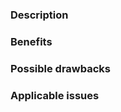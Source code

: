<!--
  Filling out this template is required when contributing.
  Any pull request that does not include enough information to be reviewed in a timely manner may be closed at the maintainers' discretion.
 -->

### Description
<!-- We must be able to understand the design of your change from this description. -->

### Benefits
<!-- What benefits will be realized the code changes? -->

### Possible drawbacks
<!-- What are the possible side-effects or negative impacts of the code changes? -->

### Applicable issues
<!-- Link any applicable Issues here -->
